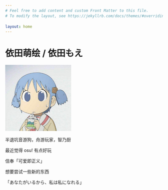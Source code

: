 ```yaml
---
# Feel free to add content and custom Front Matter to this file.
# To modify the layout, see https://jekyllrb.com/docs/themes/#overriding-theme-defaults

layout: home
---
```


# 依田萌绘 / 依田もえ

<img src="./image/YDME-icon.jpg" alt="icon" style="zoom:33%;" />

半退坑音游狗，舟游玩家，智乃厨

最近觉得 osu! 有点好玩

信奉「可爱即正义」

想要尝试一些新的东西

「あなたがいるから、私は私になれる」